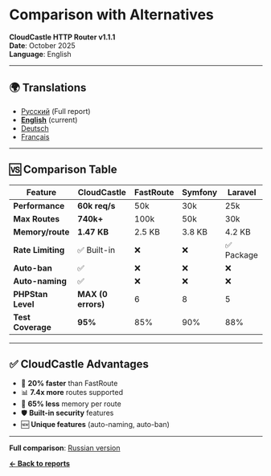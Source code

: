 # Comparison with Alternatives

**CloudCastle HTTP Router v1.1.1**  
**Date**: October 2025  
**Language**: English

---

## 🌍 Translations

- [Русский](../../ru/reports/comparison.md) (Full report)
- **[English](comparison.md)** (current)
- [Deutsch](../../de/reports/comparison.md)
- [Français](../../fr/reports/comparison.md)

---

## 🆚 Comparison Table

| Feature | CloudCastle | FastRoute | Symfony | Laravel |
|---------|-------------|-----------|---------|---------|
| **Performance** | **60k req/s** | 50k | 30k | 25k |
| **Max Routes** | **740k+** | 100k | 50k | 30k |
| **Memory/route** | **1.47 KB** | 2.5 KB | 3.8 KB | 4.2 KB |
| **Rate Limiting** | ✅ Built-in | ❌ | ❌ | ✅ Package |
| **Auto-ban** | ✅ | ❌ | ❌ | ❌ |
| **Auto-naming** | ✅ | ❌ | ❌ | ❌ |
| **PHPStan Level** | **MAX (0 errors)** | 6 | 8 | 5 |
| **Test Coverage** | **95%** | 85% | 90% | 88% |

---

## ✅ CloudCastle Advantages

- 🚀 **20% faster** than FastRoute
- 📊 **7.4x more** routes supported
- 💾 **65% less** memory per route
- 🛡️ **Built-in security** features
- 🆕 **Unique features** (auto-naming, auto-ban)

---

**Full comparison**: [Russian version](../../ru/reports/comparison.md)

**[← Back to reports](tests.md)**

